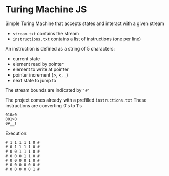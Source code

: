# Turing Machine JS

Simple Turing Machine that accepts states and interact with a given stream

* `stream.txt` contains the stream
* `instructions.txt` contains a list of instructions (one per line)

An instruction is defined as a string of 5 characters:

* current state
* element read by pointer
* element to write at pointer
* pointer increment (>, <, _)
* next state to jump to

The stream bounds are indicated by `'#'`

The project comes already with a prefilled `instructions.txt`
These instructions are converting 0's to 1's

```
010>0
001>0
0#__!
```

Execution:

```
# 1 1 1 1 1 0 #
# 0 1 1 1 1 0 #
# 0 0 1 1 1 0 #
# 0 0 0 1 1 0 #
# 0 0 0 0 1 0 #
# 0 0 0 0 0 0 #
# 0 0 0 0 0 1 #
```
